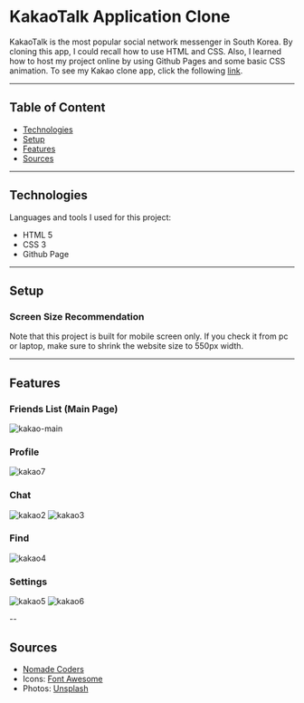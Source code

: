# KakaoTalk Application Clone

KakaoTalk is the most popular social network messenger in South Korea. By cloning this app, I could recall how to use HTML and CSS. Also, I learned how to host my project online by using Github Pages and some basic CSS animation. To see my Kakao clone app, click the following [link](https://jjessicacho.github.io/kakao-clone).

---

## Table of Content
- [Technologies](https://github.com/jjessicacho/kakao-clone#technologies)
- [Setup](https://github.com/jjessicacho/kakao-clone#setup)
- [Features](https://github.com/jjessicacho/kakao-clone#features)
- [Sources](https://github.com/jjessicacho/kakao-clone#sources)

---

## Technologies
Languages and tools I used for this project:
- HTML 5
- CSS 3
- Github Page

---

## Setup
### Screen Size Recommendation
Note that this project is built for mobile screen only. If you check it from pc or laptop, make sure to shrink the website size to 550px width. 

---

## Features
### Friends List (Main Page)
![kakao-main](https://user-images.githubusercontent.com/40417828/103487918-9e01ae00-4dbd-11eb-964a-cdd70c37a84a.png)

### Profile
![kakao7](https://user-images.githubusercontent.com/40417828/103488040-7c54f680-4dbe-11eb-879f-dd2a3378035d.png)

### Chat
![kakao2](https://user-images.githubusercontent.com/40417828/103488045-8971e580-4dbe-11eb-8a94-77e61f456448.png)
![kakao3](https://user-images.githubusercontent.com/40417828/103488047-8c6cd600-4dbe-11eb-9a56-81edd1952dba.png)

### Find
![kakao4](https://user-images.githubusercontent.com/40417828/103488070-b8885700-4dbe-11eb-8f2c-f1f8d9e2b2d6.png)


### Settings
![kakao5](https://user-images.githubusercontent.com/40417828/103488078-c0e09200-4dbe-11eb-94a6-2542d50d0ee5.png)
![kakao6](https://user-images.githubusercontent.com/40417828/103488079-c211bf00-4dbe-11eb-83ac-3dc2114f5262.png)

--

## Sources
- [Nomade Coders](https://nomadcoders.co/kokoa-clone)
- Icons: [Font Awesome](https://fontawesome.com/)
- Photos: [Unsplash](https://unsplash.com/)